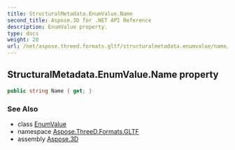 ```yaml
---
title: StructuralMetadata.EnumValue.Name
second_title: Aspose.3D for .NET API Reference
description: EnumValue property. 
type: docs
weight: 20
url: /net/aspose.threed.formats.gltf/structuralmetadata.enumvalue/name/
---
```

## StructuralMetadata.EnumValue.Name property

```csharp
public string Name { get; }
```

### See Also

* class [EnumValue](../)
* namespace [Aspose.ThreeD.Formats.GLTF](../../structuralmetadata.enumvalue/)
* assembly [Aspose.3D](../../../)


